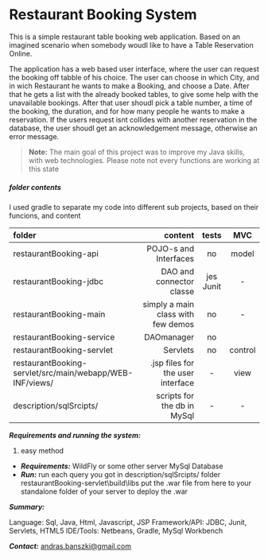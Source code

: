 Restaurant Booking System
===================

This is a simple restaurant table booking web application. Based on an imagined scenario when somebody woudl like to have a Table Reservation Online.

The application has a web based user interface, where the user can request the booking off tabble of his choice. The user can choose in which City, and in wich Restaurant he wants to make a Booking, and choose a Date. 
After that he gets a list with the already booked tables, to give some help with the unavailable bookings. After that user shoudl pick a table number, a time of the booking, the duration, and for how many people he wants to make a reservation. If the users request isnt collides with another reservation in the database, the user shoudl get an acknowledgement message, otherwise an error message.
> **Note:**
> The main goal of this project was to improve my Java skills, with web technologies. 
> Please note not every functions are working at this state


##### <i class="icon-folder-open"></i> folder contents
I used gradle to separate my code into different sub projects, based on their funcions, and content

| folder    | content | tests|MVC   |
| :------- | ----: | :---: | :---: |
| restaurantBooking-api | POJO-s and Interfaces | no|  model |
| restaurantBooking-jdbc    | DAO and connector classe  |  jes Junit  | - |
| restaurantBooking-main    | simply a main class with few demos    | no | - |
| restaurantBooking-service    | DAOmanager | no | 
| restaurantBooking-servlet   | Servlets | no | control |
| restaurantBooking-servlet/src/main/webapp/WEB-INF/views/ | .jsp files for the user interface | - | view |
| description/sqlSrcipts/ | scripts for the db in MySql | - | - |




*****Requirements and running the system:*****

1. easy method 
- ***Requirements:***
 WildFly or some other server
 MySql Database
- *****Run:*****
run each query you got in description/sqlSrcipts/ folder
restaurantBooking-servlet\build\libs put the .war file from here to your standalone folder of your server to deploy the .war

***Summary:***

Language: Sql, Java, Html, Javascript, JSP
Framework/API: JDBC, Junit, Servlets, HTML5
IDE/Tools:  Netbeans, Gradle, MySql Workbench

***Contact:***
<i class="icon-mail"></i> andras.banszki@gmail.com
